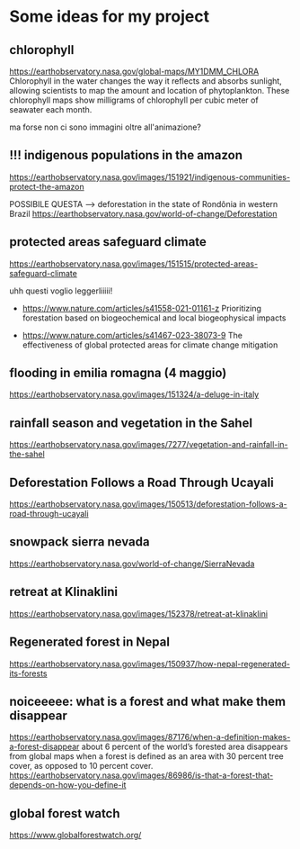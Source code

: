 # Some ideas for my project
## chlorophyll
https://earthobservatory.nasa.gov/global-maps/MY1DMM_CHLORA 
Chlorophyll in the water changes the way it reflects and absorbs sunlight, allowing scientists to map the amount and location of phytoplankton.
These chlorophyll maps show milligrams of chlorophyll per cubic meter of seawater each month. 

ma forse non ci sono immagini oltre all'animazione?

## !!! indigenous populations in the amazon
https://earthobservatory.nasa.gov/images/151921/indigenous-communities-protect-the-amazon

POSSIBILE QUESTA --> deforestation in the state of Rondônia in western Brazil
https://earthobservatory.nasa.gov/world-of-change/Deforestation

## protected areas safeguard climate
https://earthobservatory.nasa.gov/images/151515/protected-areas-safeguard-climate

uhh questi voglio leggerliiiii!

  + https://www.nature.com/articles/s41558-021-01161-z 
Prioritizing forestation based on biogeochemical and local biogeophysical impacts

  + https://www.nature.com/articles/s41467-023-38073-9
The effectiveness of global protected areas for climate change mitigation

## flooding in emilia romagna (4 maggio)
https://earthobservatory.nasa.gov/images/151324/a-deluge-in-italy

## rainfall season and vegetation in the Sahel
https://earthobservatory.nasa.gov/images/7277/vegetation-and-rainfall-in-the-sahel 

## Deforestation Follows a Road Through Ucayali
https://earthobservatory.nasa.gov/images/150513/deforestation-follows-a-road-through-ucayali 

## snowpack sierra nevada
https://earthobservatory.nasa.gov/world-of-change/SierraNevada

## retreat at Klinaklini
https://earthobservatory.nasa.gov/images/152378/retreat-at-klinaklini

## Regenerated forest in Nepal
https://earthobservatory.nasa.gov/images/150937/how-nepal-regenerated-its-forests

## noiceeeee: what is a forest and what make them disappear
https://earthobservatory.nasa.gov/images/87176/when-a-definition-makes-a-forest-disappear
about 6 percent of the world’s forested area disappears from global maps when a forest is defined as an area with 30 percent tree cover, as opposed to 10 percent cover. 
https://earthobservatory.nasa.gov/images/86986/is-that-a-forest-that-depends-on-how-you-define-it


## global forest watch
https://www.globalforestwatch.org/
